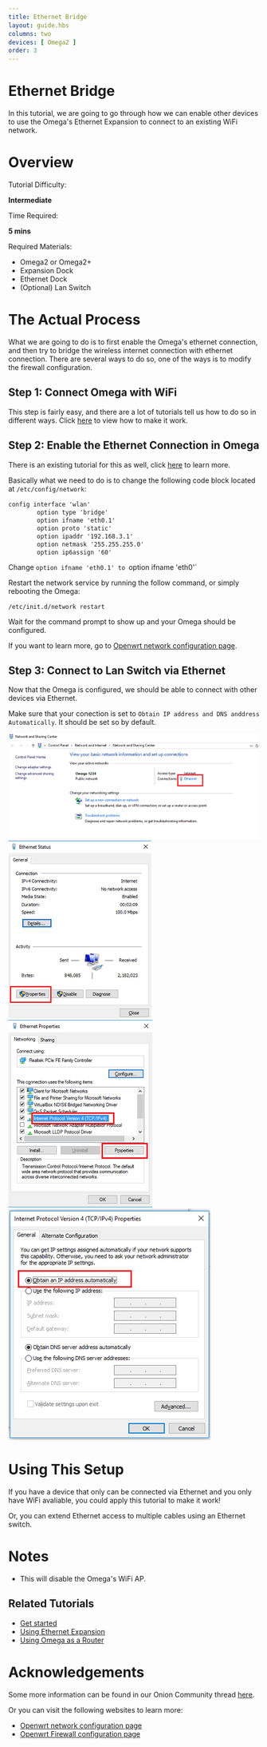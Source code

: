 ```yaml
---
title: Ethernet Bridge
layout: guide.hbs
columns: two
devices: [ Omega2 ]
order: 3
---
```


# Ethernet Bridge

In this tutorial, we are going to go through how we can enable other devices to use the Omega's Ethernet Expansion to connect to an existing WiFi network.

# Overview 

Tutorial Difficulty:

**Intermediate**

Time Required:

**5 mins**

Required Materials:
* Omega2 or Omega2+
* Expansion Dock
* Ethernet Dock
* (Optional) Lan Switch


[//]: # (The Actual Process)

# The Actual Process

What we are going to do is to first enable the Omega's ethernet connection, and then try to bridge the wireless internet connection with ethernet connection. There are several ways to do so, one of the ways is to modify the firewall configuration.


[//]: # (The Steps)

## Step 1: Connect Omega with WiFi

This step is fairly easy, and there are a lot of tutorials tell us how to do so in different ways. Click [here](../Get-Started) to view how to make it work.

[//]: # (Step 2)

## Step 2: Enable the Ethernet Connection in Omega

There is an existing tutorial for this as well, click [here](./Expansions/Using-the-Ethernet-Expansion) to learn more.

Basically what we need to do is to change the following code block located at `/etc/config/network`:

```
config interface 'wlan'
        option type 'bridge'
        option ifname 'eth0.1'
        option proto 'static'
        option ipaddr '192.168.3.1'
        option netmask '255.255.255.0'
        option ip6assign '60'

```

Change `option ifname 'eth0.1' to `option ifname 'eth0'`


Restart the network service by running the follow command, or simply rebooting the Omega:

```
/etc/init.d/network restart
```
Wait for the command prompt to show up and your Omega should be configured.

If you want to learn more, go to [Openwrt network configuration page](https://wiki.openwrt.org/doc/uci/network).

[//]: # (Step 3)
## Step 3: Connect to Lan Switch via Ethernet

Now that the Omega is configured, we should be able to connect with other devices via Ethernet.

Make sure that your conection is set to `Obtain IP address and DNS anddress Automatically`. It should be set so by default.

![pic](../img/wifi-bridge-pic-1.png)
![pic](../img/wifi-bridge-pic-2.png)
![pic](../img/wifi-bridge-pic-3.png)
![pic](../img/wifi-bridge-pic-4.png)

[//]: # (Using the Project)

# Using This Setup

If you have a device that only can be connected via Ethernet and you only have WiFi avaliable, you could apply this tutorial to make it work!

Or, you can extend Ethernet access to multiple cables using an Ethernet switch.

# Notes

* This will disable the Omega's WiFi AP.

## Related Tutorials

* [Get started](../Get-Started)
* [Using Ethernet Expansion](./Expansions/Using-the-Ethernet-Expansion)
* [Using Omega as a Router](./Using-Omega-As-A-Router)


[//]: # (Acknowledgements)

# Acknowledgements

Some more information can be found in our Onion Community thread [here](https://community.onion.io/topic/694/wireless-setup).

Or you can visit the following websites to learn more:
* [Openwrt network configuration page](https://wiki.openwrt.org/doc/uci/network)
* [Openwrt Firewall configuration page](https://wiki.openwrt.org/doc/uci/firewall)
